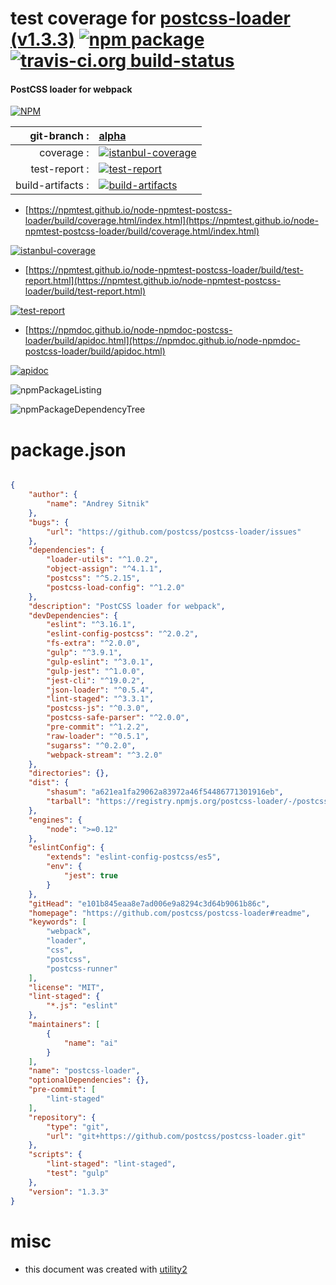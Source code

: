 # test coverage for  [postcss-loader (v1.3.3)](https://github.com/postcss/postcss-loader#readme)  [![npm package](https://img.shields.io/npm/v/npmtest-postcss-loader.svg?style=flat-square)](https://www.npmjs.org/package/npmtest-postcss-loader) [![travis-ci.org build-status](https://api.travis-ci.org/npmtest/node-npmtest-postcss-loader.svg)](https://travis-ci.org/npmtest/node-npmtest-postcss-loader)
#### PostCSS loader for webpack

[![NPM](https://nodei.co/npm/postcss-loader.png?downloads=true&downloadRank=true&stars=true)](https://www.npmjs.com/package/postcss-loader)

| git-branch : | [alpha](https://github.com/npmtest/node-npmtest-postcss-loader/tree/alpha)|
|--:|:--|
| coverage : | [![istanbul-coverage](https://npmtest.github.io/node-npmtest-postcss-loader/build/coverage.badge.svg)](https://npmtest.github.io/node-npmtest-postcss-loader/build/coverage.html/index.html)|
| test-report : | [![test-report](https://npmtest.github.io/node-npmtest-postcss-loader/build/test-report.badge.svg)](https://npmtest.github.io/node-npmtest-postcss-loader/build/test-report.html)|
| build-artifacts : | [![build-artifacts](https://npmtest.github.io/node-npmtest-postcss-loader/glyphicons_144_folder_open.png)](https://github.com/npmtest/node-npmtest-postcss-loader/tree/gh-pages/build)|

- [https://npmtest.github.io/node-npmtest-postcss-loader/build/coverage.html/index.html](https://npmtest.github.io/node-npmtest-postcss-loader/build/coverage.html/index.html)

[![istanbul-coverage](https://npmtest.github.io/node-npmtest-postcss-loader/build/screenCapture.buildCi.browser.%252Ftmp%252Fbuild%252Fcoverage.lib.html.png)](https://npmtest.github.io/node-npmtest-postcss-loader/build/coverage.html/index.html)

- [https://npmtest.github.io/node-npmtest-postcss-loader/build/test-report.html](https://npmtest.github.io/node-npmtest-postcss-loader/build/test-report.html)

[![test-report](https://npmtest.github.io/node-npmtest-postcss-loader/build/screenCapture.buildCi.browser.%252Ftmp%252Fbuild%252Ftest-report.html.png)](https://npmtest.github.io/node-npmtest-postcss-loader/build/test-report.html)

- [https://npmdoc.github.io/node-npmdoc-postcss-loader/build/apidoc.html](https://npmdoc.github.io/node-npmdoc-postcss-loader/build/apidoc.html)

[![apidoc](https://npmdoc.github.io/node-npmdoc-postcss-loader/build/screenCapture.buildCi.browser.%252Ftmp%252Fbuild%252Fapidoc.html.png)](https://npmdoc.github.io/node-npmdoc-postcss-loader/build/apidoc.html)

![npmPackageListing](https://npmtest.github.io/node-npmtest-postcss-loader/build/screenCapture.npmPackageListing.svg)

![npmPackageDependencyTree](https://npmtest.github.io/node-npmtest-postcss-loader/build/screenCapture.npmPackageDependencyTree.svg)



# package.json

```json

{
    "author": {
        "name": "Andrey Sitnik"
    },
    "bugs": {
        "url": "https://github.com/postcss/postcss-loader/issues"
    },
    "dependencies": {
        "loader-utils": "^1.0.2",
        "object-assign": "^4.1.1",
        "postcss": "^5.2.15",
        "postcss-load-config": "^1.2.0"
    },
    "description": "PostCSS loader for webpack",
    "devDependencies": {
        "eslint": "^3.16.1",
        "eslint-config-postcss": "^2.0.2",
        "fs-extra": "^2.0.0",
        "gulp": "^3.9.1",
        "gulp-eslint": "^3.0.1",
        "gulp-jest": "^1.0.0",
        "jest-cli": "^19.0.2",
        "json-loader": "^0.5.4",
        "lint-staged": "^3.3.1",
        "postcss-js": "^0.3.0",
        "postcss-safe-parser": "^2.0.0",
        "pre-commit": "^1.2.2",
        "raw-loader": "^0.5.1",
        "sugarss": "^0.2.0",
        "webpack-stream": "^3.2.0"
    },
    "directories": {},
    "dist": {
        "shasum": "a621ea1fa29062a83972a46f54486771301916eb",
        "tarball": "https://registry.npmjs.org/postcss-loader/-/postcss-loader-1.3.3.tgz"
    },
    "engines": {
        "node": ">=0.12"
    },
    "eslintConfig": {
        "extends": "eslint-config-postcss/es5",
        "env": {
            "jest": true
        }
    },
    "gitHead": "e101b845eaa8e7ad006e9a8294c3d64b9061b86c",
    "homepage": "https://github.com/postcss/postcss-loader#readme",
    "keywords": [
        "webpack",
        "loader",
        "css",
        "postcss",
        "postcss-runner"
    ],
    "license": "MIT",
    "lint-staged": {
        "*.js": "eslint"
    },
    "maintainers": [
        {
            "name": "ai"
        }
    ],
    "name": "postcss-loader",
    "optionalDependencies": {},
    "pre-commit": [
        "lint-staged"
    ],
    "repository": {
        "type": "git",
        "url": "git+https://github.com/postcss/postcss-loader.git"
    },
    "scripts": {
        "lint-staged": "lint-staged",
        "test": "gulp"
    },
    "version": "1.3.3"
}
```



# misc
- this document was created with [utility2](https://github.com/kaizhu256/node-utility2)
